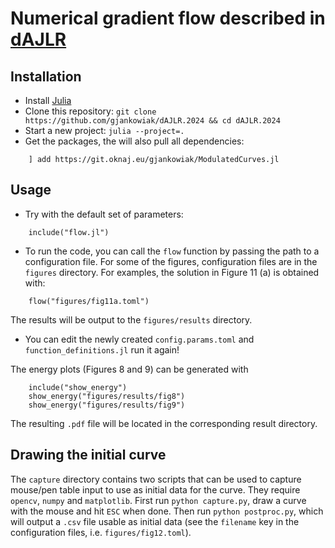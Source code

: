 # Numerical gradient flow described in [dAJLR][preprint]

## Installation

- Install [Julia](https://julialang.org/)
- Clone this repository: `git clone https://github.com/gjankowiak/dAJLR.2024 && cd dAJLR.2024`
- Start a new project: `julia --project=.`
- Get the packages, the will also pull all dependencies:
```
    ] add https://git.oknaj.eu/gjankowiak/ModulatedCurves.jl
```

## Usage

- Try with the default set of parameters:
```
    include("flow.jl")
```

- To run the code, you can call the `flow` function by passing the path to a configuration file. For some of the figures, configuration files are in the `figures` directory. For examples, the solution in Figure 11 (a) is obtained with:
```
    flow("figures/fig11a.toml")
```
The results will be output to the `figures/results` directory.

- You can edit the newly created `config.params.toml` and `function_definitions.jl` run it again!

The energy plots (Figures 8 and 9) can be generated with
```
    include("show_energy")
    show_energy("figures/results/fig8")
    show_energy("figures/results/fig9")
```
The resulting `.pdf` file will be located in the corresponding result directory.


## Drawing the initial curve

The `capture` directory contains two scripts that can be used to capture mouse/pen table input to use as initial data for the curve. They require `opencv`, `numpy` and `matplotlib`. 
First run `python capture.py`, draw a curve with the mouse and hit `ESC` when done. Then run `python postproc.py`, which will output a `.csv` file usable as initial data
(see the `filename` key in the configuration files, i.e. `figures/fig12.toml`).

[preprint]: https://arxiv.org/abs/2308.01151

